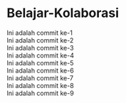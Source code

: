 # Belajar-Kolaborasi
Ini adalah commit ke-1<br>
Ini adalah commit ke-2<br>
Ini adalah commit ke-3<br>
Ini adalah commit ke-4<br>
Ini adalah commit ke-5<br>
Ini adalah commit ke-6<br>
Ini adalah commit ke-7<br>
Ini adalah commit ke-8<br>
Ini adalah commit ke-9<br>
